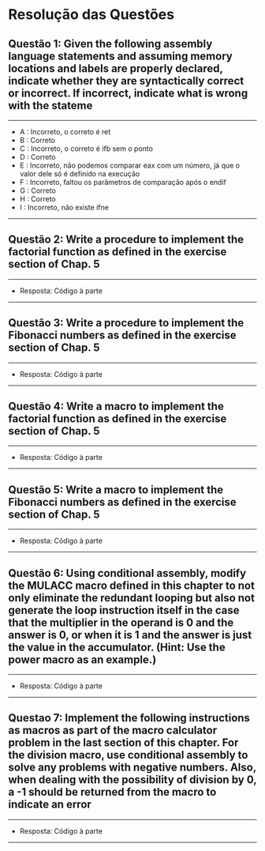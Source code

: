 # Resolução das Questões

## Questão 1: Given the following assembly language statements and assuming memory locations and labels are properly declared, indicate whether they are syntactically correct or incorrect. If incorrect, indicate what is wrong with the stateme

---

* A : Incorreto, o correto é ret
* B : Correto
* C : Incorreto, o correto é ifb sem o ponto
* D : Correto
* E : Incorreto, não podemos comparar eax com um número, já que o valor dele só é definido na execução
* F : Incorreto, faltou os parâmetros de comparação após o endif
* G : Correto
* H : Correto
* I : Incorreto, não existe ifne

---

## Questão 2: Write a procedure to implement the factorial function as defined in the exercise section of Chap. 5

---

* Resposta: Código à parte

---

## Questão 3: Write a procedure to implement the Fibonacci numbers as defined in the exercise section of Chap. 5

---

* Resposta: Código à parte

---

## Questão 4: Write a macro to implement the factorial function as defined in the exercise section of Chap. 5

---

* Resposta: Código à parte

---

## Questão 5: Write a macro to implement the Fibonacci numbers as defined in the exercise section of Chap. 5

---

* Resposta: Código à parte

---

## Questão 6: Using conditional assembly, modify the MULACC macro defined in this chapter to not only eliminate the redundant looping but also not generate the loop instruction itself in the case that the multiplier in the operand is 0 and the answer is 0, or when it is 1 and the answer is just the value in the accumulator. (Hint: Use the power macro as an example.)

---

* Resposta: Código à parte

---

## Questao 7: Implement the following instructions as macros as part of the macro calculator problem in the last section of this chapter. For the division macro, use conditional assembly to solve any problems with negative numbers. Also, when dealing with the possibility of division by 0, a -1 should be returned from the macro to indicate an error

---

* Resposta: Código à parte

---
